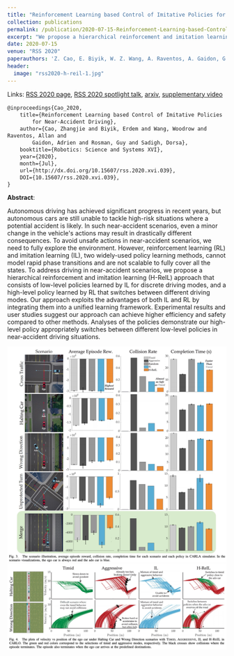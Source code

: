 ```yaml
---
title: "Reinforcement Learning based Control of Imitative Policies for Near-Accident Driving"
collection: publications
permalink: /publication/2020-07-15-Reinforcement-Learning-based-Control-of-Imitative-Policies-for-Near-Accident-Driving
excerpt: "We propose a hierarchical reinforcement and imitation learning (H-ReIL) approach for learning to drive in near-accident scenarios."
date: 2020-07-15
venue: "RSS 2020"
paperauthors: 'Z. Cao, E. Biyik, W. Z. Wang, A. Raventos, A. Gaidon, G. Rosman, D. Sadigh'
header:
  image: "rss2020-h-reil-1.jpg"
---
```


Links: [RSS 2020 page](https://roboticsconference.org/program/papers/39/), [RSS 2020 spotlight talk](https://youtu.be/6iEi4PDLQ8w), [arxiv](https://arxiv.org/abs/2007.00178), [supplementary video](https://youtu.be/CY24zlC_HdI)

    @inproceedings{Cao_2020,
        title={Reinforcement Learning based Control of Imitative Policies
            for Near-Accident Driving},
        author={Cao, Zhangjie and Biyik, Erdem and Wang, Woodrow and Raventos, Allan and
            Gaidon, Adrien and Rosman, Guy and Sadigh, Dorsa},
        booktitle={Robotics: Science and Systems XVI},
        year={2020},
        month={Jul},
        url={http://dx.doi.org/10.15607/rss.2020.xvi.039},
        DOI={10.15607/rss.2020.xvi.039},
    }

**Abstract**:

Autonomous driving has achieved significant progress in recent years, but autonomous cars are still unable to tackle high-risk situations where a potential accident is likely. In such near-accident scenarios, even a minor change in the vehicle's actions may result in drastically different consequences. To avoid unsafe actions in near-accident scenarios, we need to fully explore the environment. However, reinforcement learning (RL) and imitation learning (IL), two widely-used policy learning methods, cannot model rapid phase transitions and are not scalable to fully cover all the states. To address driving in near-accident scenarios, we propose a hierarchical reinforcement and imitation learning (H-ReIL) approach that consists of low-level policies learned by IL for discrete driving modes, and a high-level policy learned by RL that switches between different driving modes. Our approach exploits the advantages of both IL and RL by integrating them into a unified learning framework. Experimental results and user studies suggest our approach can achieve higher efficiency and safety compared to other methods. Analyses of the policies demonstrate our high-level policy appropriately switches between different low-level policies in near-accident driving situations.

![H-ReIL results CARLA](/images/rss2020-h-reil-2.jpg)
![H-ReIL results CARLO](/images/rss2020-h-reil-3.jpg)